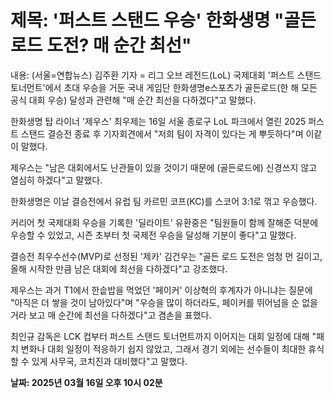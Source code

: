 # **제목: '퍼스트 스탠드 우승' 한화생명 "골든로드 도전? 매 순간 최선"**

  내용: (서울=연합뉴스) 김주환 기자 = 리그 오브 레전드(LoL) 국제대회 '퍼스트 스탠드 토너먼트'에서 초대 우승을 거둔 국내 게임단 한화생명e스포츠가 골든로드(한 해 모든 공식 대회 우승) 달성과 관련해 "매 순간 최선을 다하겠다"고 말했다.  

한화생명 탑 라이너 '제우스' 최우제는 16일 서울 종로구 LoL 파크에서 열린 2025 퍼스트 스탠드 결승전 종료 후 기자회견에서 "저희 팀이 자격이 있다는 게 뿌듯하다"며 이같이 말했다.  

제우스는 "남은 대회에서도 난관들이 있을 것이기 때문에 (골든로드에) 신경쓰지 않고 열심히 하겠다"고 말했다.  

한화생명은 이날 결승전에서 유럽 팀 카르민 코프(KC)를 스코어 3:1로 꺾고 우승했다.  

커리어 첫 국제대회 우승을 기록한 '딜라이트' 유환중은 "팀원들이 함께 잘해준 덕분에 우승할 수 있었고, 시즌 초부터 첫 국제전 우승을 달성해 기분이 좋다"고 말했다.  

결승전 최우수선수(MVP)로 선정된 '제카' 김건우는 "골든 로드 도전은 엄청 먼 길이고, 올해 시작한 만큼 남은 대회에 최선을 다하겠다"고 강조했다.  

제우스는 과거 T1에서 한솥밥을 먹었던 '페이커' 이상혁의 후계자가 아니냐는 질문에 "아직은 더 쌓을 것이 남아있다"며 "우승을 많이 하더라도, 페이커를 뛰어넘을 순 없을 거라 보고 매 순간에 최선을 다하겠다"고 겸손을 표했다.  

최인규 감독은 LCK 컵부터 퍼스트 스탠드 토너먼트까지 이어지는 대회 일정에 대해 "패치 변화나 대회 일정이 적응하기 쉽지 않았고, 그래서 경기 외에는 선수들이 최대한 휴식할 수 있게 사무국, 코치진과 대비했다"고 말했다.

  **날짜: 2025년 03월 16일 오후 10시 02분**